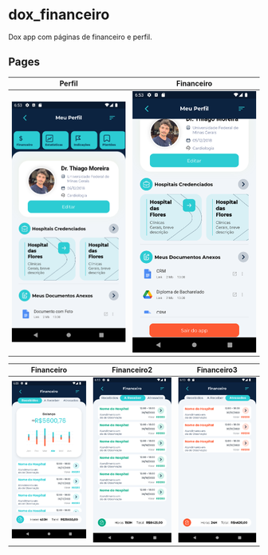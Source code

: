 # dox_financeiro
Dox app com páginas de financeiro e perfil. 

## Pages
Perfil                     |Financeiro
:-------------------------:|:-----------------------------:
![](./README/perfil1.png) |![](./README/perfil22.png)

Financeiro                    |Financeiro2                    |Financeiro3
:----------------------------:|:-----------------------------:|:-----------------------------:
![](./README/financeiro.png) |![](./README/financeiro2.png)  |![](./README/financeiro3.png)


